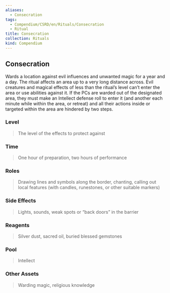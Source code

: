 ```yaml
---
aliases:
  - Consecration
tags:
  - Compendium/CSRD/en/Rituals/Consecration
  - Ritual
title: Consecration
collection: Rituals
kind: Compendium
---
```

## Consecration
Wards a location against evil influences and unwanted magic for a year and a day. The ritual affects an area up to a very long distance across. Evil creatures and magical effects of less than the ritual’s level can’t enter the area or use abilities against it. If the PCs are warded out of the designated area, they must make an Intellect defense roll to enter it (and another each minute while within the area, or retreat) and all their actions inside or targeted within the area are hindered by two steps. 
### Level 
>The level of the effects to protect against 
### Time 
>One hour of preparation, two hours of performance 
### Roles 
>Drawing lines and symbols along the border, chanting, calling out local features (with candles, runestones, or other suitable markers) 
### Side Effects 
>Lights, sounds, weak spots or “back doors” in the barrier 
### Reagents 
>Silver dust, sacred oil, buried blessed gemstones 
### Pool 
>Intellect 
### Other Assets 
>Warding magic, religious knowledge 


